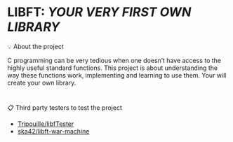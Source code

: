 # LIBFT: <i>YOUR VERY FIRST OWN LIBRARY</i>


💡 About the project

C programming can be very tedious when one doesn’t have access to the highly useful
standard functions. This project is about understanding the way these functions work,
implementing and learning to use them. Your will create your own library.

#

📋 Third party testers to test the project

* [Tripouille/libfTester](https://github.com/Tripouille/libftTester)
* [ska42/libft-war-machine](https://github.com/ska42/libft-war-machine)
